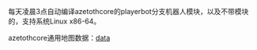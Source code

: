 每天凌晨3点自动编译azetothcore的playerbot分支机器人模块，以及不带模块的，支持系统Linux x86-64。

azetothcore通用地图数据：[data](https://github.com/ganan3917/azerothcore-data.git)
